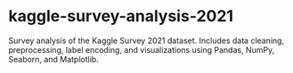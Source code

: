 # kaggle-survey-analysis-2021
Survey analysis of the Kaggle Survey 2021 dataset. Includes data cleaning, preprocessing, label encoding, and visualizations using Pandas, NumPy, Seaborn, and Matplotlib.
